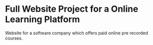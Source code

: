 # Full Website Project for a Online Learning Platform
 Website for a software company which offers paid online pre recorded courses.
